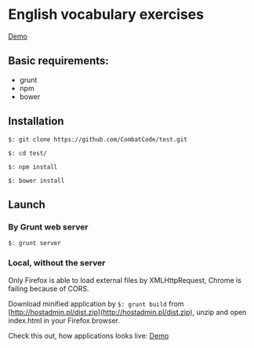 # English vocabulary exercises

[Demo](http://apphost.co.pl/#/?ex=0)

## Basic requirements:

 - grunt
 - npm
 - bower

## Installation
 
```$: git clone https://github.com/CombatCode/test.git```

```$: cd test/```

```$: npm install```

```$: bower install```


## Launch

### By Grunt web server
```$: grunt server```

### Local, without the server
Only Firefox is able to load external files by XMLHttpRequest, Chrome is failing because of CORS.

Download minified application by ```$: grunt build``` from [http://hostadmin.pl/dist.zip](http://hostadmin.pl/dist.zip),
unzip and open index.html in your Firefox browser.

Check this out, how applications looks live: [Demo](http://apphost.co.pl/#/?ex=0)

